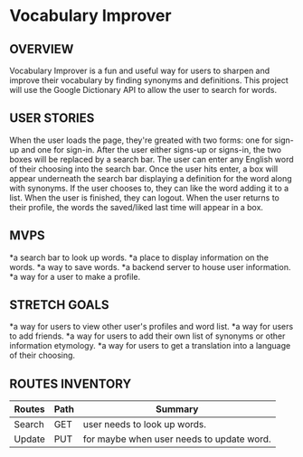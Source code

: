 # Vocabulary Improver


## OVERVIEW

Vocabulary Improver is a fun and useful way for users to sharpen and improve their vocabulary by finding synonyms and definitions.
This project will use the Google Dictionary API to allow the user to search for words.

## USER STORIES

When the user loads the page, they're greated with two forms: one for sign-up and one for sign-in.
After the user either signs-up or signs-in, the two boxes will be replaced by a search bar.
The user can enter any English word of their choosing into the search bar.
Once the user hits enter, a box will appear underneath the search bar displaying a definition for the word along with synonyms.
If the user chooses to, they can like the word adding it to a list.
When the user is finished, they can logout.
When the user returns to their profile, the words the saved/liked last time will appear in a box.

## MVPS
*a search bar to look up words.
*a place to display information on the words.
*a way to save words.
*a backend server to house user information.
*a way for a user to make a profile.

## STRETCH GOALS
*a way for users to view other user's profiles and word list.
*a way for users to add friends.
*a way for users to add their own list of synonyms or other information etymology.
*a way for users to get a translation into a language of their choosing.

## ROUTES INVENTORY

| Routes     | Path    | Summary                                 |           
| -----------|---------|-----------------------------------------|                          
| Search     | GET     | user needs to look up words.            |
| Update     | PUT     | for maybe when user needs to update word.
